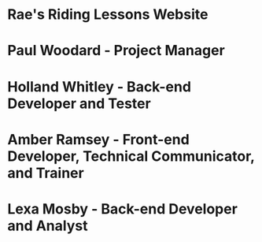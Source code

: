 # Rae's Riding Lessons Website
# Paul Woodard - Project Manager
# Holland Whitley - Back-end Developer and Tester
# Amber Ramsey - Front-end Developer, Technical Communicator, and Trainer
# Lexa Mosby - Back-end Developer and Analyst
